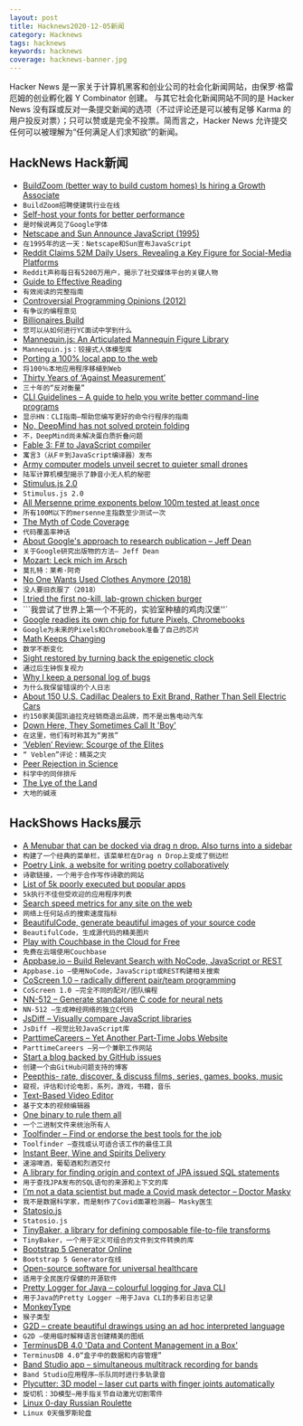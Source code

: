 ```yaml
---
layout: post
title: Hacknews2020-12-05新闻
category: Hacknews
tags: hacknews
keywords: hacknews
coverage: hacknews-banner.jpg
---
```


Hacker News 是一家关于计算机黑客和创业公司的社会化新闻网站，由保罗·格雷厄姆的创业孵化器 Y Combinator 创建。
与其它社会化新闻网站不同的是 Hacker News 没有踩或反对一条提交新闻的选项（不过评论还是可以被有足够 Karma 的用户投反对票）；只可以赞或是完全不投票。简而言之，Hacker News 允许提交任何可以被理解为“任何满足人们求知欲”的新闻。

## HackNews Hack新闻


- [BuildZoom (better way to build custom homes) Is hiring a Growth Associate](https://jobs.lever.co/buildzoom)
- `BuildZoom招聘使建筑行业在线`
- [Self-host your fonts for better performance](https://wicki.io/posts/2020-11-goodbye-google-fonts/)
- `是时候说再见了Google字体`
- [Netscape and Sun Announce JavaScript (1995)](https://web.archive.org/web/20070916144913/http://wp.netscape.com/newsref/pr/newsrelease67.html)
- `在1995年的这一天：Netscape和Sun宣布JavaScript`
- [Reddit Claims 52M Daily Users, Revealing a Key Figure for Social-Media Platforms](https://www.wsj.com/articles/reddit-claims-52-million-daily-users-revealing-a-key-figure-for-social-media-platforms-11606822200)
- `Reddit声称每日有5200万用户，揭示了社交媒体平台的关键人物`
- [Guide to Effective Reading](https://maartenvandoorn.nl/reading-guide/)
- `有效阅读的完整指南`
- [Controversial Programming Opinions (2012)](https://programmers.blogoverflow.com/2012/08/20-controversial-programming-opinions/)
- `有争议的编程意见`
- [Billionaires Build](http://paulgraham.com/ace.html)
- `您可以从如何进行YC面试中学到什么`
- [Mannequin.js: An Articulated Mannequin Figure Library](https://boytchev.github.io/mannequin.js/)
- `Mannequin.js：铰接式人体模型库`
- [Porting a 100% local app to the web](https://actualbudget.com/blog/porting-local-app-web)
- `将100％本地应用程序移植到Web`
- [Thirty Years of ‘Against Measurement’](https://physicsworld.com/a/thirty-years-of-against-measurement/)
- `三十年的“反对衡量”`
- [CLI Guidelines – A guide to help you write better command-line programs](https://clig.dev/)
- `显示HN：CLI指南–帮助您编写更好的命令行程序的指南`
- [No, DeepMind has not solved protein folding](http://occamstypewriter.org/scurry/2020/12/02/no-deepmind-has-not-solved-protein-folding/)
- `不，DeepMind尚未解决蛋白质折叠问题`
- [Fable 3: F# to JavaScript compiler](https://fable.io/blog/Announcing-Nagareyama-4.html)
- `寓言3（从F＃到JavaScript编译器）发布`
- [Army computer models unveil secret to quieter small drones](https://www.army.mil/article/241373)
- `陆军计算机模型揭示了静音小无人机的秘密`
- [Stimulus.js 2.0](https://discourse.stimulusjs.org/t/announcing-stimulus-2-0/1482)
- `Stimulus.js 2.0`
- [All Mersenne prime exponents below 100m tested at least once](https://www.mersenne.org/report_milestones/)
- `所有100M以下的mersenne主指数至少测试一次`
- [The Myth of Code Coverage](https://preslav.me/2020/12/03/the-myth-of-code-coverage/)
- `代码覆盖率神话`
- [About Google's approach to research publication – Jeff Dean](https://docs.google.com/document/d/1f2kYWDXwhzYnq8ebVtuk9CqQqz7ScqxhSIxeYGrWjK0/preview?pru=AAABdlNwLxs*PKCOHN-Ks0PI5nFrljenMg)
- `关于Google研究出版物的方法– Jeff Dean`
- [Mozart: Leck mich im Arsch](https://en.wikipedia.org/wiki/Leck_mich_im_Arsch)
- `莫扎特：莱希·阿奇`
- [No One Wants Used Clothes Anymore (2018)](https://www.bloomberg.com/opinion/articles/2018-01-15/no-one-wants-your-used-clothes-anymore)
- `没人要旧衣服了（2018）`
- [I tried the first no-kill, lab-grown chicken burger](https://www.theguardian.com/food/2020/dec/04/no-kill-lab-grown-chicken-burger-restaurant-israel)
- ```我尝试了世界上第一个不死的，实验室种植的鸡肉汉堡''`
- [Google readies its own chip for future Pixels, Chromebooks](https://www.axios.com/scoop-google-readies-its-own-chip-for-future-pixels-chromebooks-e5f8479e-4a38-485c-a264-9ef9cf68908c.html)
- `Google为未来的Pixels和Chromebook准备了自己的芯片`
- [Math Keeps Changing](https://macwright.com/2020/02/14/math-keeps-changing.html)
- `数学不断变化`
- [Sight restored by turning back the epigenetic clock](https://www.nature.com/articles/d41586-020-03119-1)
- `通过后生钟恢复视力`
- [Why I keep a personal log of bugs](https://josemdev.com/articles/why-i-keep-a-personal-log-of-bugs/)
- `为什么我保留错误的个人日志`
- [About 150 U.S. Cadillac Dealers to Exit Brand, Rather Than Sell Electric Cars](https://www.wsj.com/articles/about-150-u-s-cadillac-dealers-to-exit-brand-rather-than-sell-electric-cars-11607111494)
- `约150家美国凯迪拉克经销商退出品牌，而不是出售电动汽车`
- [Down Here, They Sometimes Call It 'Boy'](https://www.realclearbooks.com/articles/2020/11/17/down_here_they_sometimes_call_it_boy_585675.html)
- `在这里，他们有时称其为“男孩”`
- [‘Veblen’ Review: Scourge of the Elites](https://www.wsj.com/articles/veblen-review-scourge-of-the-elites-11606504616)
- `“ Veblen”评论：精英之灾`
- [Peer Rejection in Science](https://nintil.com/discoveries-ignored)
- `科学中的同伴排斥`
- [The Lye of the Land](https://granta.com/the-lye-of-the-land/)
- `大地的碱液`


## HackShows Hacks展示

- [ A Menubar that can be docked via drag n drop. Also turns into a sidebar](https://github.com/prabhuignoto/vue-dock-menu)
- `构建了一个经典的菜单栏，该菜单栏在Drag n Drop上变成了侧边栏`
- [ Poetry Link, a website for writing poetry collaboratively](https://www.poetry-link.com/about)
- `诗歌链接，一个用于合作写作诗歌的网站`
- [ List of 5k poorly executed but popular apps](https://gumroad.com/l/validatedideas)
- `5k执行不佳但受欢迎的应用程序列表`
- [ Search speed metrics for any site on the web](https://treo.sh/sitespeed)
- `网络上任何站点的搜索速度指标`
- [ BeautifulCode, generate beautiful images of your source code](https://www.beautifulcodes.in/)
- `BeautifulCode，生成源代码的精美图片`
- [ Play with Couchbase in the Cloud for Free](https://blog.couchbase.com/play-with-couchbase-in-the-cloud-for-free/)
- `免费在云端使用Couchbase`
- [ Appbase.io – Build Relevant Search with NoCode, JavaScript or REST](https://www.appbase.io/)
- `Appbase.io –使用NoCode，JavaScript或REST构建相关搜索`
- [ CoScreen 1.0 – radically different pair/team programming](https://blog.coscreen.co/launch-of-coscreen-1-0-for-macos-private-alpha-for-windows/)
- `CoScreen 1.0 –完全不同的配对/团队编程`
- [ NN-512 – Generate standalone C code for neural nets](https://NN-512.com)
- `NN-512 –生成神经网络的独立C代码`
- [ JsDiff – Visually compare JavaScript libraries](https://jsdiff.dev)
- `JsDiff –视觉比较JavaScript库`
- [ ParttimeCareers – Yet Another Part-Time Jobs Website](https://parttime.careers)
- `ParttimeCareers –另一个兼职工作网站`
- [ Start a blog backed by GitHub issues](https://essay.dev/)
- `创建一个由GitHub问题支持的博客`
- [ Peepthis- rate, discover, & discuss films, series, games, books, music](https://www.peepthis.app)
- `窥视，评估和讨论电影，系列，游戏，书籍，音乐`
- [ Text-Based Video Editor](https://typestudio.co)
- `基于文本的视频编辑器`
- [ One binary to rule them all](https://github.com/devops-works/binenv)
- `一个二进制文件来统治所有人`
- [ Toolfinder – Find or endorse the best tools for the job](https://www.subtask.co/toolfinder)
- `Toolfinder –查找或认可适合该工作的最佳工具`
- [ Instant Beer, Wine and Spirits Delivery](item?id=25291882)
- `速溶啤酒，葡萄酒和烈酒交付`
- [ A library for finding origin and context of JPA issued SQL statements](https://github.com/adgadev/jplusone)
- `用于查找JPA发布的SQL语句的来源和上下文的库`
- [ I’m not a data scientist but made a Covid mask detector – Doctor Masky](https://doctormasky.com)
- `我不是数据科学家，而是制作了Covid面罩检测器– Masky医生`
- [ Statosio.js](https://d3.statosio.com)
- `Statosio.js`
- [ TinyBaker, a library for defining composable file-to-file transforms](https://github.com/evinism/tinybaker)
- `TinyBaker，一个用于定义可组合的文件到文件转换的库`
- [ Bootstrap 5 Generator Online](https://generator.ws)
- `Bootstrap 5 Generator在线`
- [ Open-source software for universal healthcare](https://meso.health/)
- `适用于全民医疗保健的开源软件`
- [ Pretty Logger for Java – colourful logging for Java CLI](https://github.com/ludovicianul/pl4j)
- `用于Java的Pretty Logger –用于Java CLI的多彩日志记录`
- [ MonkeyType](https://monkeytype.com/)
- `猴子类型`
- [ G2D – create beautiful drawings using an ad hoc interpreted language](https://github.com/lucasepe/g2d)
- `G2D –使用临时解释语言创建精美的图纸`
- [ TerminusDB 4.0 'Data and Content Management in a Box'](https://terminusdb.com/blog/2020/12/03/terminusdb-4-0-the-stars-end-release/)
- `TerminusDB 4.0“盒子中的数据和内容管理”`
- [ Band Studio app – simultaneous multitrack recording for bands](https://bandstudio.app)
- `Band Studio应用程序–乐队同时进行多轨录音`
- [ Plycutter: 3D model – laser cut parts with finger joints automatically](https://github.com/tjltjl/plycutter)
- `旋切机：3D模型–用手指关节自动激光切割零件`
- [ Linux 0-day Russian Roulette](https://github.com/thebabush/linux-russian-roulette)
- `Linux 0天俄罗斯轮盘`

